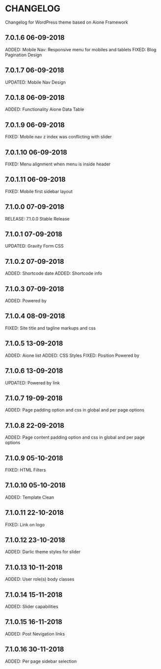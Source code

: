 # CHANGELOG
Changelog for WordPress theme based on Aione Framework

## 7.0.1.6 06-09-2018
ADDED: Mobile Nav: Responsive menu for mobiles and tablets
FIXED: Blog Pagination Design

## 7.0.1.7 06-09-2018
UPDATED: Mobile Nav Design

## 7.0.1.8 06-09-2018
ADDED: Functionality Aione Data Table

## 7.0.1.9 06-09-2018
FIXED: Mobile nav z index was conflicting with slider

## 7.0.1.10 06-09-2018
FIXED: Menu alignment when menu is inside header

## 7.0.1.11 06-09-2018
FIXED: Mobile first sidebar layout

## 7.1.0.0 07-09-2018
RELEASE: 7.1.0.0 Stable Release

## 7.1.0.1 07-09-2018
UPDATED: Gravity Form CSS

## 7.1.0.2 07-09-2018
ADDED: Shortcode date
ADDED: Shortcode info

## 7.1.0.3 07-09-2018
ADDED: Powered by

## 7.1.0.4 08-09-2018
FIXED: Site title and tagline markups and css

## 7.1.0.5 13-09-2018
ADDED: Aione list
ADDED: CSS Styles
FIXED: Position Powered by

## 7.1.0.6 13-09-2018
UPDATED: Powered by link

## 7.1.0.7 19-09-2018
ADDED: Page padding option and css in global and per page options

## 7.1.0.8 22-09-2018
ADDED: Page content padding option and css in global and per page options

## 7.1.0.9 05-10-2018
FIXED: HTML Filters

## 7.1.0.10 05-10-2018
ADDED: Template Clean

## 7.1.0.11 22-10-2018
FIXED: Link on logo

## 7.1.0.12 23-10-2018
ADDED: Darlic theme styles for slider

## 7.1.0.13 10-11-2018
ADDED: User role(s) body classes

## 7.1.0.14 15-11-2018
ADDED: Slider capabilities

## 7.1.0.15 16-11-2018
ADDED: Post Nevigation links

## 7.1.0.16 30-11-2018
ADDED: Per page sidebar selection